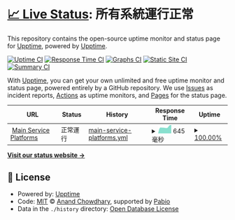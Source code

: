 # [📈 Live Status](https://upptime.github.io/upptime): <!--live status--> **所有系統運行正常**

This repository contains the open-source uptime monitor and status page for [Upptime](https://upptime.js.org), powered by [Upptime](https://github.com/upptime/upptime).

[![Uptime CI](https://github.com/kaobar00124/StatusPage/workflows/Uptime%20CI/badge.svg)](https://github.com/kaobar00124/StatusPage/actions?query=workflow%3A%22Uptime+CI%22)
[![Response Time CI](https://github.com/kaobar00124/StatusPage/workflows/Response%20Time%20CI/badge.svg)](https://github.com/kaobar00124/StatusPage/actions?query=workflow%3A%22Response+Time+CI%22)
[![Graphs CI](https://github.com/kaobar00124/StatusPage/workflows/Graphs%20CI/badge.svg)](https://github.com/kaobar00124/StatusPage/actions?query=workflow%3A%22Graphs+CI%22)
[![Static Site CI](https://github.com/kaobar00124/StatusPage/workflows/Static%20Site%20CI/badge.svg)](https://github.com/kaobar00124/StatusPage/actions?query=workflow%3A%22Static+Site+CI%22)
[![Summary CI](https://github.com/kaobar00124/StatusPage/workflows/Summary%20CI/badge.svg)](https://github.com/kaobar00124/StatusPage/actions?query=workflow%3A%22Summary+CI%22)

With [Upptime](https://upptime.js.org), you can get your own unlimited and free uptime monitor and status page, powered entirely by a GitHub repository. We use [Issues](https://github.com/upptime/upptime/issues) as incident reports, [Actions](https://github.com/kaobar00124/StatusPage/actions) as uptime monitors, and [Pages](https://upptime.github.io/upptime) for the status page.

<!--start: status pages-->
<!-- This summary is generated by Upptime (https://github.com/upptime/upptime) -->
<!-- Do not edit this manually, your changes will be overwritten -->
<!-- prettier-ignore -->
| URL | Status | History | Response Time | Uptime |
| --- | ------ | ------- | ------------- | ------ |
| <img alt="" src="https://icons.duckduckgo.com/ip3/kaobar.godofsoul.com.ico" height="13"> [Main Service Platforms](https://kaobar.godofsoul.com) | 正常運行 | [main-service-platforms.yml](https://github.com/kaobar00124/StatusPage/commits/HEAD/history/main-service-platforms.yml) | <details><summary><img alt="Response time graph" src="./graphs/main-service-platforms/response-time-week.png" height="20"> 645毫秒</summary><br><a href="https://status.kaobar.godofsoul.com/history/main-service-platforms"><img alt="Response time 412" src="https://img.shields.io/endpoint?url=https%3A%2F%2Fraw.githubusercontent.com%2Fkaobar00124%2FStatusPage%2FHEAD%2Fapi%2Fmain-service-platforms%2Fresponse-time.json"></a><br><a href="https://status.kaobar.godofsoul.com/history/main-service-platforms"><img alt="24-hour response time 874" src="https://img.shields.io/endpoint?url=https%3A%2F%2Fraw.githubusercontent.com%2Fkaobar00124%2FStatusPage%2FHEAD%2Fapi%2Fmain-service-platforms%2Fresponse-time-day.json"></a><br><a href="https://status.kaobar.godofsoul.com/history/main-service-platforms"><img alt="7-day response time 645" src="https://img.shields.io/endpoint?url=https%3A%2F%2Fraw.githubusercontent.com%2Fkaobar00124%2FStatusPage%2FHEAD%2Fapi%2Fmain-service-platforms%2Fresponse-time-week.json"></a><br><a href="https://status.kaobar.godofsoul.com/history/main-service-platforms"><img alt="30-day response time 412" src="https://img.shields.io/endpoint?url=https%3A%2F%2Fraw.githubusercontent.com%2Fkaobar00124%2FStatusPage%2FHEAD%2Fapi%2Fmain-service-platforms%2Fresponse-time-month.json"></a><br><a href="https://status.kaobar.godofsoul.com/history/main-service-platforms"><img alt="1-year response time 412" src="https://img.shields.io/endpoint?url=https%3A%2F%2Fraw.githubusercontent.com%2Fkaobar00124%2FStatusPage%2FHEAD%2Fapi%2Fmain-service-platforms%2Fresponse-time-year.json"></a></details> | <details><summary><a href="https://status.kaobar.godofsoul.com/history/main-service-platforms">100.00%</a></summary><a href="https://status.kaobar.godofsoul.com/history/main-service-platforms"><img alt="All-time uptime 97.30%" src="https://img.shields.io/endpoint?url=https%3A%2F%2Fraw.githubusercontent.com%2Fkaobar00124%2FStatusPage%2FHEAD%2Fapi%2Fmain-service-platforms%2Fuptime.json"></a><br><a href="https://status.kaobar.godofsoul.com/history/main-service-platforms"><img alt="24-hour uptime 100.00%" src="https://img.shields.io/endpoint?url=https%3A%2F%2Fraw.githubusercontent.com%2Fkaobar00124%2FStatusPage%2FHEAD%2Fapi%2Fmain-service-platforms%2Fuptime-day.json"></a><br><a href="https://status.kaobar.godofsoul.com/history/main-service-platforms"><img alt="7-day uptime 100.00%" src="https://img.shields.io/endpoint?url=https%3A%2F%2Fraw.githubusercontent.com%2Fkaobar00124%2FStatusPage%2FHEAD%2Fapi%2Fmain-service-platforms%2Fuptime-week.json"></a><br><a href="https://status.kaobar.godofsoul.com/history/main-service-platforms"><img alt="30-day uptime 97.30%" src="https://img.shields.io/endpoint?url=https%3A%2F%2Fraw.githubusercontent.com%2Fkaobar00124%2FStatusPage%2FHEAD%2Fapi%2Fmain-service-platforms%2Fuptime-month.json"></a><br><a href="https://status.kaobar.godofsoul.com/history/main-service-platforms"><img alt="1-year uptime 97.30%" src="https://img.shields.io/endpoint?url=https%3A%2F%2Fraw.githubusercontent.com%2Fkaobar00124%2FStatusPage%2FHEAD%2Fapi%2Fmain-service-platforms%2Fuptime-year.json"></a></details>

<!--end: status pages-->

[**Visit our status website →**](https://upptime.github.io/upptime)

## 📄 License

- Powered by: [Upptime](https://github.com/upptime/upptime)
- Code: [MIT](./LICENSE) © [Anand Chowdhary](https://anandchowdhary.com), supported by [Pabio](https://pabio.com)
- Data in the `./history` directory: [Open Database License](https://opendatacommons.org/licenses/odbl/1-0/)
